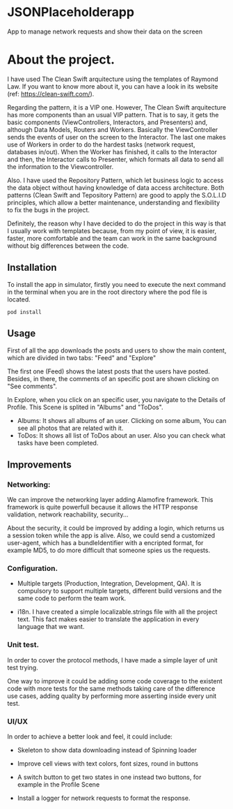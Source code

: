 # JSONPlaceholderapp

App to manage network requests and show their data on the screen


# About the project.

I have used The Clean Swift arquitecture using the templates of Raymond Law. If you want to know more about it, you can have a look in its website (ref: https://clean-swift.com/).

Regarding the pattern, it is a VIP one. However, The Clean Swift arquitecture has more components than an usual VIP pattern. That is to say, it gets the basic components (ViewControllers, Interactors, and Presenters) and, although Data Models, Routers and Workers. Basically the ViewController sends the events of user on the screen to the Interactor. The last one makes use of Workers in order to do the hardest tasks (network request, databases in/out). When the Worker has finished, it calls to the Interactor and then, the Interactor calls to Presenter, which formats all data to send all the information to the Viewcontroller.

Also. I have used the Repository Pattern, which let business logic to access the data object without having knowledge of data access architecture. Both patterns (Clean Swift and Tepository Pattern) are good to apply the S.O.L.I.D principles, which allow a better maintenance, understanding and flexibility to fix the bugs in the project.

Definitely, the reason why I have decided to do the project in this way is that I usually work with templates because, from my point of view, it is easier, faster, more comfortable and the team can work in the same background without big differences between the code.


## Installation

To install the app in simulator, firstly you need to execute the next command in the terminal when you are in the root directory where the pod file is located.

 	pod install

## Usage

First of all the app downloads the posts and users to show the main content, which are divided in two tabs: "Feed" and "Explore"

The first one (Feed) shows the latest posts that the users have posted. Besides, in there, the comments of an specific post are shown clicking on "See comments".

In Explore, when you click on an specific user, you navigate to the Details of Profile. This Scene is splited in "Albums" and "ToDos".

- Albums: It shows all albums of an user. Clicking on some album, You can see all photos that are related with it.
- ToDos: It shows all list of ToDos about an user. Also you can check what tasks have been completed.


## Improvements

### Networking:

We can improve the networking layer adding Alamofire framework. This framework is quite powerfull because it allows the HTTP response validation, network reachability, security...

About the security, it could be improved by adding a login, which returns us a session token while the app is alive. Also, we could send a customized user-agent, which has a bundleIdentifier with a encripted format, for example MD5, to do more difficult that someone spies us the requests.


### Configuration.

- Multiple targets  (Production, Integration, Development, QA). It is compulsory to support multiple targets, different build versions and the same code to perform the team work.

- i18n. I have created a simple localizable.strings file with all the project text. This fact makes easier to translate the application in every language that we want.
    

### Unit test.

In order to cover the protocol methods, I have made a simple layer of unit test trying. 

One way to improve it could be adding some code coverage to the existent code with more tests for the same methods taking care of the difference use cases, adding quality by performing more asserting inside every unit test. 
    
### UI/UX

In order to achieve a better look and feel, it could include:

- Skeleton to show data downloading instead of Spinning loader

- Improve cell views with text colors, font sizes, round in buttons

- A switch button to get two states in one instead two buttons, for example in the Profile Scene
    
- Install a logger for network requests to format the response.
